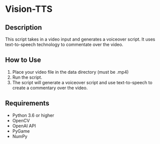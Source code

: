 # Vision-TTS

## Description

This script takes in a video input and generates a voiceover script. It uses text-to-speech technology to commentate over the video.

## How to Use

1. Place your video file in the data directory (must be .mp4)
2. Run the script.
3. The script will generate a voiceover script and use text-to-speech to create a commentary over the video.

## Requirements

- Python 3.6 or higher
- OpenCV
- OpenAI API
- PyGame
- NumPy
